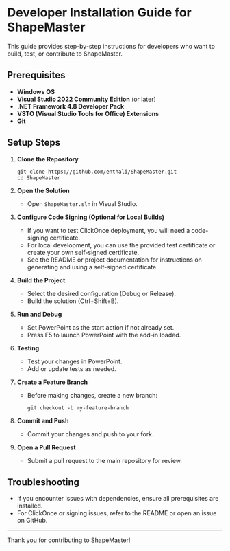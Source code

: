 # Developer Installation Guide for ShapeMaster

This guide provides step-by-step instructions for developers who want to build, test, or contribute to ShapeMaster.

## Prerequisites

- **Windows OS**
- **Visual Studio 2022 Community Edition** (or later)
- **.NET Framework 4.8 Developer Pack**
- **VSTO (Visual Studio Tools for Office) Extensions**
- **Git**

## Setup Steps

1. **Clone the Repository**
   ```pwsh
   git clone https://github.com/enthali/ShapeMaster.git
   cd ShapeMaster
   ```

2. **Open the Solution**
   - Open `ShapeMaster.sln` in Visual Studio.

3. **Configure Code Signing (Optional for Local Builds)**
   - If you want to test ClickOnce deployment, you will need a code-signing certificate.
   - For local development, you can use the provided test certificate or create your own self-signed certificate.
   - See the README or project documentation for instructions on generating and using a self-signed certificate.

4. **Build the Project**
   - Select the desired configuration (Debug or Release).
   - Build the solution (Ctrl+Shift+B).

5. **Run and Debug**
   - Set PowerPoint as the start action if not already set.
   - Press F5 to launch PowerPoint with the add-in loaded.

6. **Testing**
   - Test your changes in PowerPoint.
   - Add or update tests as needed.

7. **Create a Feature Branch**
   - Before making changes, create a new branch:
     ```pwsh
     git checkout -b my-feature-branch
     ```

8. **Commit and Push**
   - Commit your changes and push to your fork.

9. **Open a Pull Request**
   - Submit a pull request to the main repository for review.

## Troubleshooting

- If you encounter issues with dependencies, ensure all prerequisites are installed.
- For ClickOnce or signing issues, refer to the README or open an issue on GitHub.

---

Thank you for contributing to ShapeMaster!
